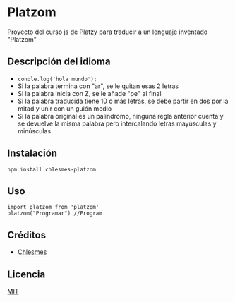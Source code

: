 # Platzom

Proyecto del curso js de Platzy para traducir a un lenguaje inventado "Platzom"

## Descripción del idioma

- `conole.log('hola mundo');`
- Si la palabra termina con "ar", se le quitan esas 2 letras
- Si la palabra inicia con Z, se le añade "pe" al final
- Si la palabra traducida tiene 10 o más letras, se debe partir en dos por la mitad y unir con un guión medio
- Si la palabra original es un palíndromo, ninguna regla anterior cuenta y se devuelve la misma palabra pero intercalando letras mayúsculas y minúsculas

## Instalación

```
npm install chlesmes-platzom
```

## Uso

```
import platzom from 'platzom'
platzom("Programar") //Program
```

## Créditos

- [Chlesmes](https://twitter.com/@chlesmes)

## Licencia

[MIT](https://opensource.org/licenses/MIT)
